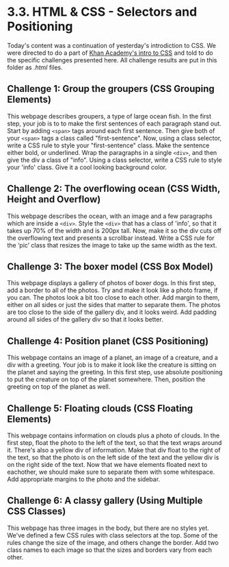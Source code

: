 # 3.3. HTML & CSS - Selectors and Positioning
Today's content was a continuation of yesterday's introdiction to CSS. We were directed to do a part of [Khan Academy's intro to CSS](https://pt.khanacademy.org/computing/computer-programming/html-css/intro-to-css/pt/css-basics) and told to do the specific challenges presented here. All challenge results are put in this folder as _.html_ files.

## Challenge 1: Group the groupers (CSS Grouping Elements)

This webpage describes groupers, a type of large ocean fish. In the first step, your job is to to make the first sentences of each paragraph stand out. Start by adding `<span>` tags around each first sentence. Then give both of your `<span>` tags a class called "first-sentence". 
Now, using a class selector, write a CSS rule to style your "first-sentence" class. Make the sentence either bold, or underlined.
Wrap the paragraphs in a single `<div>`, and then give the div a class of "info".
Using a class selector, write a CSS rule to style your 'info' class. Give it a cool looking background color.

## Challenge 2: The overflowing ocean (CSS Width, Height and Overflow)

This webpage describes the ocean, with an image and a few paragraphs which are inside a `<div>`. Style the `<div>` that has a class of 'info', so that it takes up 70% of the width and is 200px tall. Now, make it so the div cuts off the overflowing text and presents a scrollbar instead. Write a CSS rule for the ‘pic’ class that resizes the image to take up the same width as the text.


## Challenge 3: The boxer model (CSS Box Model)

This webpage displays a gallery of photos of boxer dogs. In this first step, add a border to all of the photos. Try and make it look like a photo frame, if you can. The photos look a bit too close to each other. Add margin to them, either on all sides or just the sides that matter to separate them. The photos are too close to the side of the gallery div, and it looks weird. Add padding around all sides of the gallery div so that it looks better.

## Challenge 4: Position planet (CSS Positioning)

This webpage contains an image of a planet, an image of a creature, and a div with a greeting. Your job is to make it look like the creature is sitting on the planet and saying the greeting. In this first step, use absolute positioning to put the creature on top of the planet somewhere. Then, position the greeting on top of the planet as well.

## Challenge 5: Floating clouds (CSS Floating Elements)

This webpage contains information on clouds plus a photo of clouds. In the first step, float the photo to the left of the text, so that the text wraps around it. There's also a yellow div of information. Make that div float to the right of the text, so that the photo is on the left side of the text and the yellow div is on the right side of the text. Now that we have elements floated next to eachother, we should make sure to separate them with some whitespace. Add appropriate margins to the photo and the sidebar.

## Challenge 6: A classy gallery (Using Multiple CSS Classes)

This webpage has three images in the body, but there are no styles yet. We've defined a few CSS rules with class selectors at the top. Some of the rules change the size of the image, and others change the border. Add two class names to each image so that the sizes and borders vary from each other.